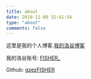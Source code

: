 ```yaml
---
title: about
date: 2019-11-09 15:41:54
type: "about"
comments: false
---
```

这里是我的个人博客.[我的洛谷博客](https://www.luogu.com.cn/blog/F-i-s-h-e-r/)

我的洛谷账号: [FISHER_](https://www.luogu.con.cn/user/213168)

Github: [gzezFISHER](https://github.com/gzezFISHER)
